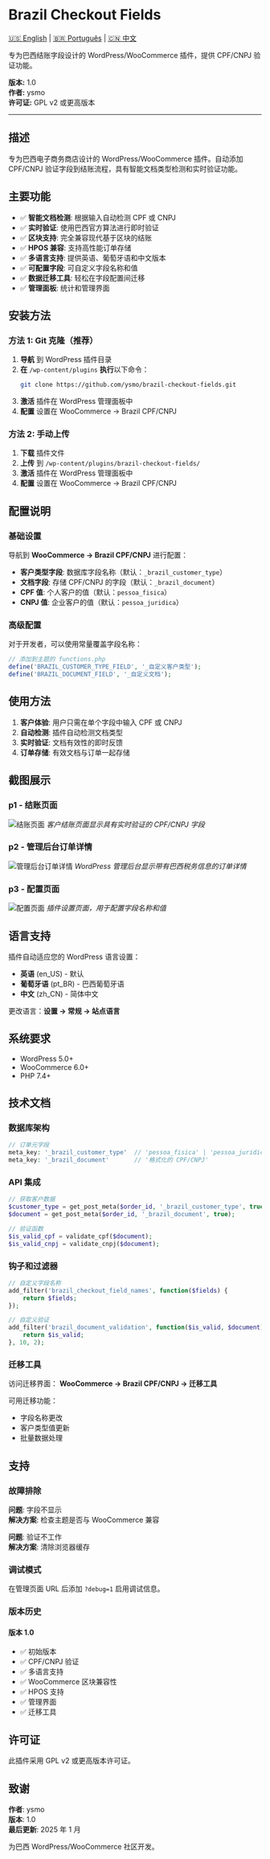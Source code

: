 # Brazil Checkout Fields

[🇺🇸 English](README-en.md) | [🇧🇷 Português](README-pt.md) | [🇨🇳 中文](README-zh.md)

专为巴西结账字段设计的 WordPress/WooCommerce 插件，提供 CPF/CNPJ 验证功能。

**版本:** 1.0  
**作者:** ysmo  
**许可证:** GPL v2 或更高版本

---

## 描述

专为巴西电子商务商店设计的 WordPress/WooCommerce 插件。自动添加 CPF/CNPJ 验证字段到结账流程，具有智能文档类型检测和实时验证功能。

## 主要功能

- ✅ **智能文档检测**: 根据输入自动检测 CPF 或 CNPJ
- ✅ **实时验证**: 使用巴西官方算法进行即时验证
- ✅ **区块支持**: 完全兼容现代基于区块的结账
- ✅ **HPOS 兼容**: 支持高性能订单存储
- ✅ **多语言支持**: 提供英语、葡萄牙语和中文版本
- ✅ **可配置字段**: 可自定义字段名称和值
- ✅ **数据迁移工具**: 轻松在字段配置间迁移
- ✅ **管理面板**: 统计和管理界面

## 安装方法

### 方法 1: Git 克隆（推荐）

1. **导航** 到 WordPress 插件目录
2. **在** `/wp-content/plugins` **执行**以下命令：
   ```bash
   git clone https://github.com/ysmo/brazil-checkout-fields.git
   ```
3. **激活** 插件在 WordPress 管理面板中
4. **配置** 设置在 WooCommerce → Brazil CPF/CNPJ

### 方法 2: 手动上传

1. **下载** 插件文件
2. **上传** 到 `/wp-content/plugins/brazil-checkout-fields/`
3. **激活** 插件在 WordPress 管理面板中
4. **配置** 设置在 WooCommerce → Brazil CPF/CNPJ

## 配置说明

### 基础设置

导航到 **WooCommerce → Brazil CPF/CNPJ** 进行配置：

- **客户类型字段**: 数据库字段名称（默认：`_brazil_customer_type`）
- **文档字段**: 存储 CPF/CNPJ 的字段（默认：`_brazil_document`）
- **CPF 值**: 个人客户的值（默认：`pessoa_fisica`）
- **CNPJ 值**: 企业客户的值（默认：`pessoa_juridica`）

### 高级配置

对于开发者，可以使用常量覆盖字段名称：

```php
// 添加到主题的 functions.php
define('BRAZIL_CUSTOMER_TYPE_FIELD', '_自定义客户类型');
define('BRAZIL_DOCUMENT_FIELD', '_自定义文档');
```

## 使用方法

1. **客户体验**: 用户只需在单个字段中输入 CPF 或 CNPJ
2. **自动检测**: 插件自动检测文档类型
3. **实时验证**: 文档有效性的即时反馈
4. **订单存储**: 有效文档与订单一起存储

## 截图展示

### p1 - 结账页面

![结账页面](images/p1-checkout.png)
_客户结账页面显示具有实时验证的 CPF/CNPJ 字段_

### p2 - 管理后台订单详情

![管理后台订单详情](images/p2-admin-order.png)
_WordPress 管理后台显示带有巴西税务信息的订单详情_

### p3 - 配置页面

![配置页面](images/p3-config.png)
_插件设置页面，用于配置字段名称和值_

## 语言支持

插件自动适应您的 WordPress 语言设置：

- **英语** (en_US) - 默认
- **葡萄牙语** (pt_BR) - 巴西葡萄牙语
- **中文** (zh_CN) - 简体中文

更改语言：**设置 → 常规 → 站点语言**

## 系统要求

- WordPress 5.0+
- WooCommerce 6.0+
- PHP 7.4+

## 技术文档

### 数据库架构

```php
// 订单元字段
meta_key: '_brazil_customer_type'  // 'pessoa_fisica' | 'pessoa_juridica'
meta_key: '_brazil_document'       // '格式化的 CPF/CNPJ'
```

### API 集成

```php
// 获取客户数据
$customer_type = get_post_meta($order_id, '_brazil_customer_type', true);
$document = get_post_meta($order_id, '_brazil_document', true);

// 验证函数
$is_valid_cpf = validate_cpf($document);
$is_valid_cnpj = validate_cnpj($document);
```

### 钩子和过滤器

```php
// 自定义字段名称
add_filter('brazil_checkout_field_names', function($fields) {
    return $fields;
});

// 自定义验证
add_filter('brazil_document_validation', function($is_valid, $document) {
    return $is_valid;
}, 10, 2);
```

### 迁移工具

访问迁移界面：
**WooCommerce → Brazil CPF/CNPJ → 迁移工具**

可用迁移功能：

- 字段名称更改
- 客户类型值更新
- 批量数据处理

## 支持

### 故障排除

**问题**: 字段不显示  
**解决方案**: 检查主题是否与 WooCommerce 兼容

**问题**: 验证不工作  
**解决方案**: 清除浏览器缓存

### 调试模式

在管理页面 URL 后添加 `?debug=1` 启用调试信息。

### 版本历史

#### 版本 1.0

- ✅ 初始版本
- ✅ CPF/CNPJ 验证
- ✅ 多语言支持
- ✅ WooCommerce 区块兼容性
- ✅ HPOS 支持
- ✅ 管理界面
- ✅ 迁移工具

## 许可证

此插件采用 GPL v2 或更高版本许可证。

## 致谢

**作者**: ysmo  
**版本**: 1.0  
**最后更新**: 2025 年 1 月

为巴西 WordPress/WooCommerce 社区开发。
